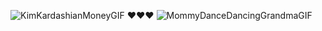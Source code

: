 ![KimKardashianMoneyGIF](https://github.com/user-attachments/assets/69872ff7-3ef4-46e4-b5ae-2b3d8f789e7b)
❤️❤️❤️  ![MommyDanceDancingGrandmaGIF](https://github.com/user-attachments/assets/11ed5295-e564-4ccb-9171-ae2aa3d44c86)
